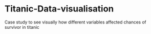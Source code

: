 # Titanic-Data-visualisation
Case study to see visually how different variables affected chances of survivor in titanic
